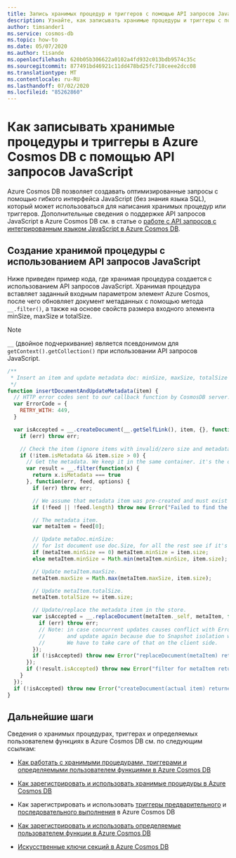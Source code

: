 ```yaml
---
title: Запись хранимых процедур и триггеров с помощью API запросов JavaScript в Azure Cosmos DB
description: Узнайте, как записывать хранимые процедуры и триггеры с помощью API запросов JavaScript в Azure Cosmos DB
author: timsander1
ms.service: cosmos-db
ms.topic: how-to
ms.date: 05/07/2020
ms.author: tisande
ms.openlocfilehash: 620b05b306622a0102a4fd932c013bdb9574c35c
ms.sourcegitcommit: 877491bd46921c11dd478bd25fc718ceee2dcc08
ms.translationtype: MT
ms.contentlocale: ru-RU
ms.lasthandoff: 07/02/2020
ms.locfileid: "85262860"
---
```

# <a name="how-to-write-stored-procedures-and-triggers-in-azure-cosmos-db-by-using-the-javascript-query-api"></a>Как записывать хранимые процедуры и триггеры в Azure Cosmos DB с помощью API запросов JavaScript

Azure Cosmos DB позволяет создавать оптимизированные запросы с помощью гибкого интерфейса JavaScript (без знания языка SQL), который может использоваться для написания хранимых процедур или триггеров. Дополнительные сведения о поддержке API запросов JavaScript в Azure Cosmos DB см. в статье о [работе с API запросов с интегрированным языком JavaScript в Azure Cosmos DB](javascript-query-api.md).

## <a name="stored-procedure-using-the-javascript-query-api"></a><a id="stored-procedures"></a>Создание хранимой процедуры с использованием API запросов JavaScript

Ниже приведен пример кода, где хранимая процедура создается с использованием API запросов JavaScript. Хранимая процедура вставляет заданный входным параметром элемент Azure Cosmos, после чего обновляет документ метаданных с помощью метода `__.filter()`, а также на основе свойств размера входного элемента minSize, maxSize и totalSize.

> [!NOTE]
> `__` (двойное подчеркивание) является псевдонимом для `getContext().getCollection()` при использовании API запросов JavaScript.

```javascript
/**
 * Insert an item and update metadata doc: minSize, maxSize, totalSize based on item.size.
 */
function insertDocumentAndUpdateMetadata(item) {
  // HTTP error codes sent to our callback function by CosmosDB server.
  var ErrorCode = {
    RETRY_WITH: 449,
  }

  var isAccepted = __.createDocument(__.getSelfLink(), item, {}, function(err, item, options) {
    if (err) throw err;

    // Check the item (ignore items with invalid/zero size and metadata itself) and call updateMetadata.
    if (!item.isMetadata && item.size > 0) {
      // Get the metadata. We keep it in the same container. it's the only item that has .isMetadata = true.
      var result = __.filter(function(x) {
        return x.isMetadata === true
      }, function(err, feed, options) {
        if (err) throw err;

        // We assume that metadata item was pre-created and must exist when this script is called.
        if (!feed || !feed.length) throw new Error("Failed to find the metadata item.");

        // The metadata item.
        var metaItem = feed[0];

        // Update metaDoc.minSize:
        // for 1st document use doc.Size, for all the rest see if it's less than last min.
        if (metaItem.minSize == 0) metaItem.minSize = item.size;
        else metaItem.minSize = Math.min(metaItem.minSize, item.size);

        // Update metaItem.maxSize.
        metaItem.maxSize = Math.max(metaItem.maxSize, item.size);

        // Update metaItem.totalSize.
        metaItem.totalSize += item.size;

        // Update/replace the metadata item in the store.
        var isAccepted = __.replaceDocument(metaItem._self, metaItem, function(err) {
          if (err) throw err;
          // Note: in case concurrent updates causes conflict with ErrorCode.RETRY_WITH, we can't read the meta again
          //       and update again because due to Snapshot isolation we will read same exact version (we are in same transaction).
          //       We have to take care of that on the client side.
        });
        if (!isAccepted) throw new Error("replaceDocument(metaItem) returned false.");
      });
      if (!result.isAccepted) throw new Error("filter for metaItem returned false.");
    }
  });
  if (!isAccepted) throw new Error("createDocument(actual item) returned false.");
}
```

## <a name="next-steps"></a>Дальнейшие шаги

Сведения о хранимых процедурах, триггерах и определяемых пользователем функциях в Azure Cosmos DB см. по следующим ссылкам:

* [Как работать с хранимыми процедурами, триггерами и определяемыми пользователем функциями в Azure Cosmos DB](how-to-use-stored-procedures-triggers-udfs.md)

* [Как зарегистрировать и использовать хранимые процедуры в Azure Cosmos DB](how-to-use-stored-procedures-triggers-udfs.md#stored-procedures)

* Как зарегистрировать и использовать [триггеры предварительного](how-to-use-stored-procedures-triggers-udfs.md#pre-triggers) и [последовательного выполнения](how-to-use-stored-procedures-triggers-udfs.md#post-triggers) в Azure Cosmos DB

* [Как зарегистрировать и использовать определяемые пользователем функции в Azure Cosmos DB](how-to-use-stored-procedures-triggers-udfs.md#udfs)

* [Искусственные ключи секций в Azure Cosmos DB](synthetic-partition-keys.md)
